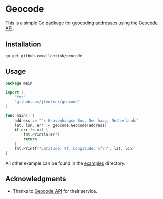 # Geocode

This is a simple Go package for geocoding addresses using the [Geocode API](https://geocode.maps.co/).

## Installation

```bash
go get github.com/jlentink/geocode
```

## Usage

```go
package main

import (
    "fmt"
    "github.com/jlentink/geocode"
)

func main() {
    address := "'s-Gravenhaagse Bos, Den haag, Netherlands"
    lat, lon, err := geocode.Geocode(address)
    if err != nil {
        fmt.Println(err)
        return
    }
    fmt.Printf("Latitude: %f, Longitude: %f\n", lat, lon)
}
```
All other example can be found in the [examples](_examples) directory.

## Acknowledgments

* Thanks to [Geocode API](https://geocode.maps.co/) for their service.